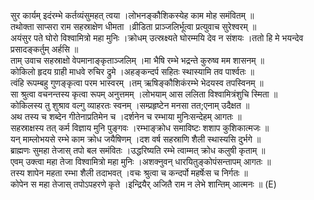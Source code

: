 

  
सुर कार्यम् इदंरम्भे कर्तव्यंसुमहत् त्वया ।लोभनङ्कौशिकस्येह काम मोह समंवितम्  ॥   
तथोक्ता साप्सरा राम सहस्राक्षेण धीमता ।व्रीडिता प्राञ्जलिर्भूत्वा प्रत्युवाच सुरेश्वरम्  ॥   
अयंसुर पते घोरो विश्वामित्रो महा मुनिः ।क्रोधम् उत्स्रक्ष्यते घोरम्मयि देव न संशयः ।ततो हि मे भयन्देव प्रसादङ्कर्तुम् अर्हसि  ॥   
ताम् उवाच सहस्राक्षो वेपमानाङ्कृताञ्जलिम् ।मा भैषि रम्भे भद्रन्ते कुरुष्व मम शासनम्  ॥   
कोकिलो हृदय ग्राही माधवे रुचिर द्रुमे ।अहङ्कन्दर्प सहितः स्थास्यामि तव पार्श्वतः  ॥   
त्वंहि रूपम्बहु गुणङ्कृत्वा परम भास्वरम् ।तम् ऋषिङ्कौशिकंरम्भे भेदयस्व तपस्विनम्  ॥   
सा श्रुत्वा वचनन्तस्य कृत्वा रूपम् अनुत्तमम् ।लोभयाम् आस ललिता विश्वामित्रंशुचि स्मिता  ॥   
कोकिलस्य तु शुश्राव वल्गु व्याहरतः स्वनम् ।सम्प्रहृष्टेन मनसा तत;एनाम् उदैक्षत  ॥   
अथ तस्य च शब्देन गीतेनाप्रतिमेन च ।दर्शनेन च रम्भाया मुनिःसन्देहम् आगतः  ॥   
सहस्राक्षस्य तत् कर्म विज्ञाय मुनि पुङ्गवः ।रम्भाङ्क्रोध समाविष्टः शशाप कुशिकात्मजः  ॥   
यन् माम्लोभयसे रम्भे काम क्रोध जयैषिणम् ।दश वर्ष सहस्राणि शैली स्थास्यसि दुर्भगे  ॥   
ब्राह्मणः सुमहा तेजास् तपो बल समंवितः ।उद्धरिष्यति रम्भे त्वाम्मत् क्रोध कलुषी कृताम्  ॥   
एवम् उक्त्वा महा तेजा विश्वामित्रो महा मुनिः ।अशक्नुवन् धारयितुङ्कोपंसन्तापम् आगतः  ॥   
तस्य शापेन महता रम्भा शैली तदाभवत् ।वचः श्रुत्वा च कन्दर्पो महर्षेःस च निर्गतः  ॥   
कोपेन स महा तेजास् तपोऽपहरणे कृते ।इन्द्रियैर् अजितै राम न लेभे शान्तिम् आत्मनः  ॥ (E)  
